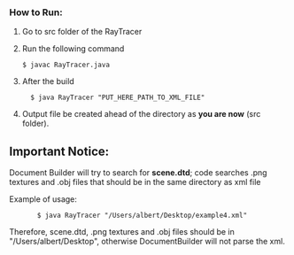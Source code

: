 ### How to Run:
1. Go to src folder of the RayTracer

2. Run the following command
    ````
   $ javac RayTracer.java
   ````
3. After the build
     ````
       $ java RayTracer "PUT_HERE_PATH_TO_XML_FILE"
     ````
4. Output file be created ahead of the directory as **you are now** (src folder).   
   
## Important Notice:
Document Builder will try to search for **scene.dtd**; code searches .png textures and .obj files that should be in the same directory as xml file

Example of usage:
````
       $ java RayTracer "/Users/albert/Desktop/example4.xml"
 ````
Therefore, scene.dtd, .png textures and .obj files should be in "/Users/albert/Desktop", otherwise DocumentBuilder will not parse the xml.
